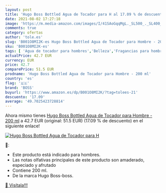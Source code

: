 ```yaml
---
layout: post
title: 'Hugo Boss Bottled Agua de Tocador para H al 17.09 % de descuento'
date: 2021-08-02 17:27:18
image: 'https://m.media-amazon.com/images/I/41SAoGqqMgL._SL500_._SL400_.jpg'
comments: true
category: ofertas
author: 'tole.es'
slug: 'B001O8MI2K-es Hugo Boss Bottled Agua de Tocador para Hombre - 200 ml'
sku: 'B001O8MI2K-es'
tags: [ 'Agua de tocador para hombres','Belleza','Fragancias para hombres','Perfumes y fragancias','agua','boss','de','tocador', ]
actualPrice: 42.7 EUR
currency: EUR
price: 42.7
comparePrice: 51.5 EUR
prodname: 'Hugo Boss Bottled Agua de Tocador para Hombre - 200 ml'
country: 'es'
flag: '🇪🇸'
brand: 'BOSS'
buyurl: 'https://www.amazon.es/dp/B001O8MI2K/?tag=tolees-21'
descuento: '17.09'
average: '49.7025423728814'
---
```


Ahora mismo tienes [Hugo Boss Bottled Agua de Tocador para Hombre - 200 ml](https://www.amazon.es/dp/B001O8MI2K/?tag=tolees-21) a 42.7 EUR (original: 51.5 EUR) (17.09 %  de descuento) en el siguiente enlace!

[![Hugo Boss Bottled Agua de Tocador para H](https://m.media-amazon.com/images/I/41SAoGqqMgL._SL500_._SL400_.jpg)](https://www.amazon.es/dp/B001O8MI2K/?tag=tolees-21)

🔎:

- Este producto está indicado para hombres.
- Las notas olfativas principales de este producto son amaderado, especiado y afrutado
- Contiene 200 ml.
- De la marca Hugo Boss-boss.

[🛒 Visítala!!!](https://www.amazon.es/dp/B001O8MI2K/?tag=tolees-21)
